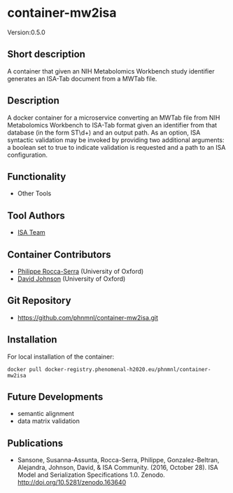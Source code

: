 # container-mw2isa

Version:0.5.0

## Short description
A container that given an NIH Metabolomics Workbench study identifier generates an ISA-Tab document from a MWTab file.

## Description
A docker container for a microservice converting an MWTab file from NIH Metabolomics Workbench to ISA-Tab format given an identifier from that database (in the form ST\d+) and an output path. As an option, ISA syntactic validation may be invoked by providing two additional arguments: a boolean set to true to indicate validation is requested and a path to an ISA configuration.

## Functionality
- Other Tools

## Tool Authors
- [ISA Team](http://isa-tools.org)

## Container Contributors
- [Philippe Rocca-Serra](https://github.com/proccaserra) (University of Oxford)
- [David Johnson](https://github.com/djcomlab) (University of Oxford)

## Git Repository
- https://github.com/phnmnl/container-mw2isa.git

## Installation
For local installation of the container:
```
docker pull docker-registry.phenomenal-h2020.eu/phnmnl/container-mw2isa
```
## Future Developments
- semantic alignment
- data matrix validation

## Publications
- Sansone, Susanna-Assunta, Rocca-Serra, Philippe, Gonzalez-Beltran, Alejandra, Johnson, David, & ISA Community. (2016, October 28). ISA Model and Serialization Specifications 1.0. Zenodo. http://doi.org/10.5281/zenodo.163640
